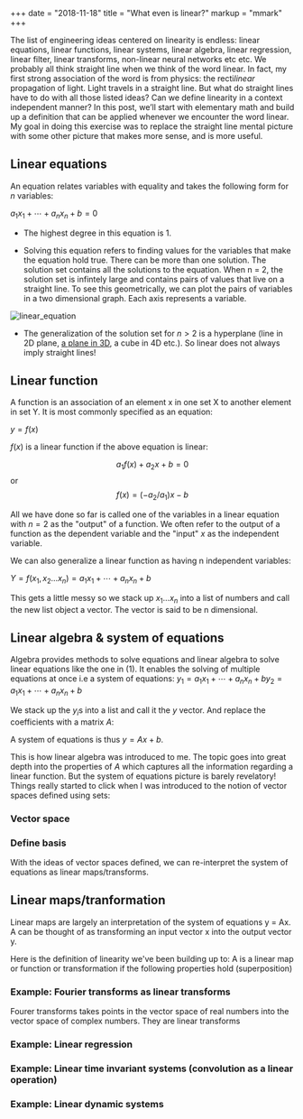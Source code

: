 +++ 
date = "2018-11-18"
title = "What even is linear?"
markup = "mmark"
+++
 
 The list of engineering ideas centered on linearity is endless: linear equations, linear functions, linear systems, linear algebra, linear regression, linear filter, linear transforms, non-linear neural networks etc etc. We probably all think straight line when we think of the word linear. In fact, my first strong association of the word is from physics: the recti*linear* propagation of light. Light travels in a straight line. But what do straight lines have to do with all those listed ideas? Can we define linearity in a context independent manner? In this post, we’ll start with elementary math and build up a definition that can be applied whenever we encounter the word linear. My goal in doing this exercise was to replace the straight line mental picture with some other picture that makes more sense, and is more useful.


## Linear equations

An equation relates variables with equality and takes the following form for $n$ variables:

${\displaystyle a_{1}x_{1}+\cdots +a_{n}x_{n}+b=0}$


- The highest degree in this equation is 1. 

- Solving this equation refers to finding values for the variables that make the equation hold true. There can be more than one solution. The solution set contains all the solutions to the equation. When n = 2, the solution set is infintely large and contains pairs of values that live on a straight line. To see this geometrically, we can plot the pairs of variables in a two dimensional graph. Each axis represents a variable.

![linear_equation](https://upload.wikimedia.org/wikipedia/commons/thumb/0/0e/Linear_Function_Graph.svg/800px-Linear_Function_Graph.svg.png)


- The generalization of the solution set for $n > 2$ is a hyperplane (line in 2D plane, [a plane in 3D](https://www.wolframalpha.com/input/?i=x%2By%2Bz+%3D+0), a cube in 4D etc.). So linear does not always imply straight lines!

## Linear function

A function is an association of an element x in one set X to another element in set Y. It is most commonly specified as an equation:

$y = f(x)$

$f(x)$ is a linear function if the above equation is linear:

$${a_{1}f(x) + a_{2}x + b = 0}$$ or $${f(x) = (-a_{2}/a_{1})x-b}$$

All we have done so far is called one of the variables in a linear equation with $n=2$ as the "output" of a function. We often refer to the output of a function as the dependent variable and the "input" $x$ as the independent variable.

We can also generalize a linear function as having n independent variables:

${Y = f(x_{1}, x_{2}...x_{n}) = a_{1}x_{1} + \cdots +a_{n}x_{n} + b}$

This gets a little messy so we stack up $x_1...x_n$ into a list of numbers and call the new list object a vector. The vector is said to be n dimensional. 

## Linear algebra & system of equations

Algebra provides methods to solve equations and linear algebra to solve linear equations like the one in (1). It enables the solving of multiple equations at once i.e a system of equations:
${y_{1} = a_{1}x_{1} + \cdots +a_{n}x_{n} + b 
y_{2} = a_{1}x_{1} + \cdots +a_{n}x_{n} + b}$

We stack up the $y_{i}$s into a list and call it the $y$ vector. And replace the coefficients with a matrix $A$:

A system of equations is thus $y = Ax + b$. 

This is how linear algebra was introduced to me. The topic goes into great depth into the properties of $A$ which captures all the information regarding a linear function. But the system of equations picture is barely revelatory! Things really started to click when I was introduced to the notion of vector spaces defined using sets: 

### Vector space

### Define basis

With the ideas of vector spaces defined, we can re-interpret the system of equations as linear maps/transforms.

## Linear maps/tranformation

Linear maps are largely an interpretation of the system of equations y = Ax. A can be thought of as transforming an input vector x into the output vector y. 

Here is the definition of linearity we've been building up to: 
A is a linear map or function or transformation if the following properties hold (superposition) 


### Example: Fourier transforms as linear transforms

Fourer transforms takes points in the vector space of real numbers into the vector space of complex numbers. They are linear transforms 

### Example: Linear regression

### Example: Linear time invariant systems (convolution as a linear operation)

### Example: Linear dynamic systems

